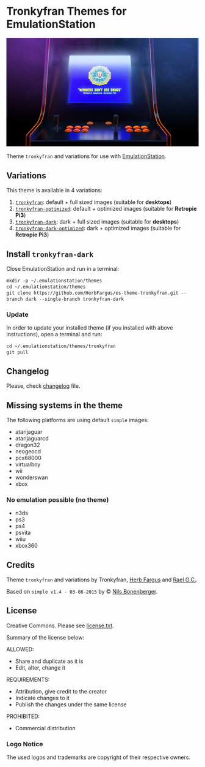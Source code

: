 # Tronkyfran Themes for EmulationStation

![Arcade banner](mame/art/mame_art_blur.jpg)

Theme `tronkyfran` and variations for use with [EmulationStation](http://www.emulationstation.org/).

## Variations

This theme is available in 4 variations:

1. [`tronkyfran`][1]: default + full sized images (suitable for **desktops**)
2. [`tronkyfran-optimized`][2]: default + optimized images (suitable for **Retropie Pi3**)
3. [`tronkyfran-dark`][3]: dark + full sized images (suitable for **desktops**)
4. [`tronkyfran-dark-optimized`][4]: dark + optimized images (suitable for **Retropie Pi3**)

[1]: https://github.com/HerbFargus/es-theme-tronkyfran
[2]: https://github.com/HerbFargus/es-theme-tronkyfran/tree/optimized
[3]: https://github.com/HerbFargus/es-theme-tronkyfran/tree/dark
[4]: https://github.com/HerbFargus/es-theme-tronkyfran/tree/dark-optimized

## Install `tronkyfran-dark`

Close EmulationStation and run in a terminal:

    mkdir -p ~/.emulationstation/themes
    cd ~/.emulationstation/themes
    git clone https://github.com/HerbFargus/es-theme-tronkyfran.git --branch dark --single-branch tronkyfran-dark

### Update

In order to update your installed theme (if you installed with above instructions), open a terminal and run:

    cd ~/.emulationstation/themes/tronkyfran
    git pull

## Changelog

Please, check [changelog](changelog.txt) file.

## Missing systems in the theme

The following platforms are using default `simple` images:

- atarijaguar
- atarijaguarcd
- dragon32
- neogeocd
- pcx68000
- virtualboy
- wii
- wonderswan
- xbox

### No emulation possible (no theme)

- n3ds
- ps3
- ps4
- psvita
- wiiu
- xbox360


## Credits

Theme `tronkyfran` and variations by Tronkyfran, [Herb Fargus](https://github.com/HerbFargus) and [Rael G.C.](https://github.com/raelgc/).

Based on `simple v1.4 - 03-08-2015` by © [Nils Bonenberger](http://blog.nilsbyte.de/).

## License

Creative Commons. Please see [license.txt](license.txt).

Summary of the license below:

ALLOWED:
- Share and duplicate as it is
- Edit, alter, change it

REQUIREMENTS:
- Attribution, give credit to the creator
- Indicate changes to it
- Publish the changes under the same license

PROHIBITED:   
- Commercial distribution

### Logo Notice

The used logos and trademarks are copyright of their respective owners.